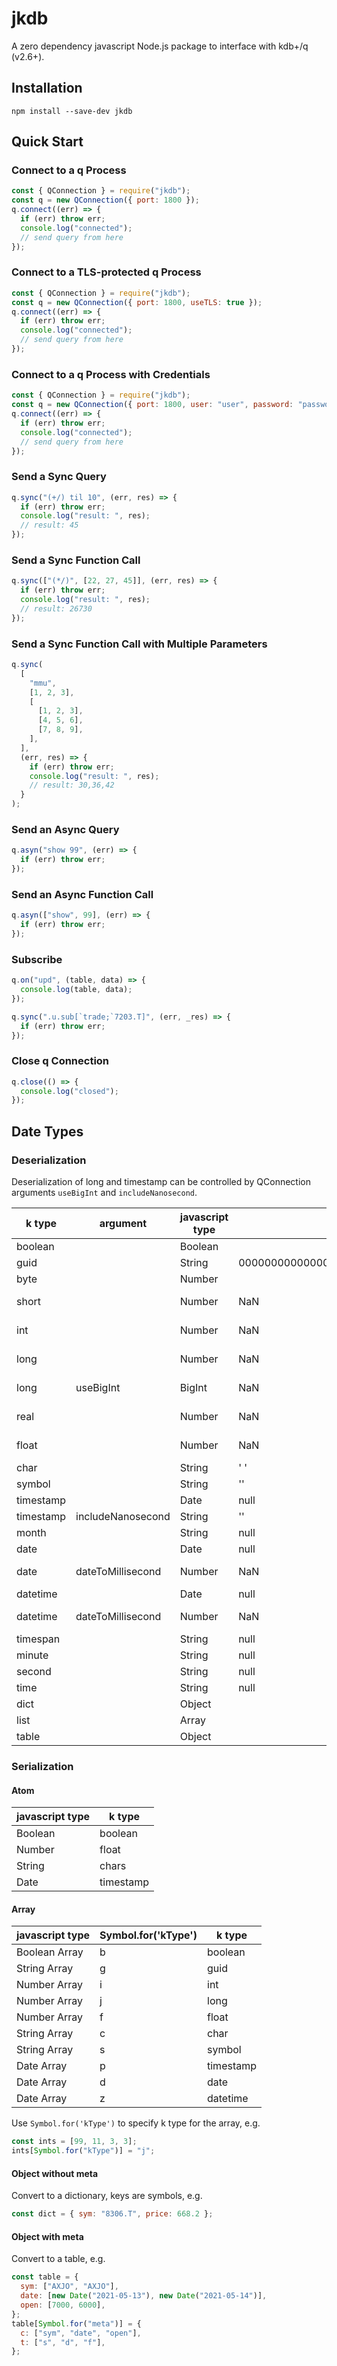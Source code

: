 # jkdb

A zero dependency javascript Node.js package to interface with kdb+/q (v2.6+).

## Installation

```
npm install --save-dev jkdb
```

## Quick Start

### Connect to a q Process

```javascript
const { QConnection } = require("jkdb");
const q = new QConnection({ port: 1800 });
q.connect((err) => {
  if (err) throw err;
  console.log("connected");
  // send query from here
});
```

### Connect to a TLS-protected q Process

```javascript
const { QConnection } = require("jkdb");
const q = new QConnection({ port: 1800, useTLS: true });
q.connect((err) => {
  if (err) throw err;
  console.log("connected");
  // send query from here
});
```

### Connect to a q Process with Credentials

```javascript
const { QConnection } = require("jkdb");
const q = new QConnection({ port: 1800, user: "user", password: "password" });
q.connect((err) => {
  if (err) throw err;
  console.log("connected");
  // send query from here
});
```

### Send a Sync Query

```javascript
q.sync("(+/) til 10", (err, res) => {
  if (err) throw err;
  console.log("result: ", res);
  // result: 45
});
```

### Send a Sync Function Call

```javascript
q.sync(["(*/)", [22, 27, 45]], (err, res) => {
  if (err) throw err;
  console.log("result: ", res);
  // result: 26730
});
```

### Send a Sync Function Call with Multiple Parameters

```javascript
q.sync(
  [
    "mmu",
    [1, 2, 3],
    [
      [1, 2, 3],
      [4, 5, 6],
      [7, 8, 9],
    ],
  ],
  (err, res) => {
    if (err) throw err;
    console.log("result: ", res);
    // result: 30,36,42
  }
);
```

### Send an Async Query

```javascript
q.asyn("show 99", (err) => {
  if (err) throw err;
});
```

### Send an Async Function Call

```javascript
q.asyn(["show", 99], (err) => {
  if (err) throw err;
});
```

### Subscribe

```javascript
q.on("upd", (table, data) => {
  console.log(table, data);
});

q.sync(".u.sub[`trade;`7203.T]", (err, _res) => {
  if (err) throw err;
});
```

### Close q Connection

```javascript
q.close(() => {
  console.log("closed");
});
```

## Date Types

### Deserialization

Deserialization of long and timestamp can be controlled by QConnection arguments `useBigInt` and `includeNanosecond`.

| k type    | argument          | javascript type | k null                           | infinity | -infinity |
| --------- | ----------------- | --------------- | -------------------------------- | -------- | --------- |
| boolean   |                   | Boolean         |                                  |          |           |
| guid      |                   | String          | 00000000000000000000000000000000 |          |           |
| byte      |                   | Number          |                                  |          |           |
| short     |                   | Number          | NaN                              | Infinity | -Infinity |
| int       |                   | Number          | NaN                              | Infinity | -Infinity |
| long      |                   | Number          | NaN                              | Infinity | -Infinity |
| long      | useBigInt         | BigInt          | NaN                              | Infinity | -Infinity |
| real      |                   | Number          | NaN                              | Infinity | -Infinity |
| float     |                   | Number          | NaN                              | Infinity | -Infinity |
| char      |                   | String          | ' '                              |          |           |
| symbol    |                   | String          | ''                               |          |           |
| timestamp |                   | Date            | null                             | null     | null      |
| timestamp | includeNanosecond | String          | ''                               | ''       | ''        |
| month     |                   | String          | null                             | null     | null      |
| date      |                   | Date            | null                             | null     | null      |
| date      | dateToMillisecond | Number          | NaN                              | Infinity | -Infinity |
| datetime  |                   | Date            | null                             | null     | null      |
| datetime  | dateToMillisecond | Number          | NaN                              | Infinity | -Infinity |
| timespan  |                   | String          | null                             | null     | null      |
| minute    |                   | String          | null                             | null     | null      |
| second    |                   | String          | null                             | null     | null      |
| time      |                   | String          | null                             | null     | null      |
| dict      |                   | Object          |                                  |          |           |
| list      |                   | Array           |                                  |          |           |
| table     |                   | Object          |                                  |          |           |

### Serialization

#### Atom

| javascript type | k type    |
| --------------- | --------- |
| Boolean         | boolean   |
| Number          | float     |
| String          | chars     |
| Date            | timestamp |

#### Array

| javascript type | Symbol.for('kType') | k type    |
| --------------- | ------------------- | --------- |
| Boolean Array   | b                   | boolean   |
| String Array    | g                   | guid      |
| Number Array    | i                   | int       |
| Number Array    | j                   | long      |
| Number Array    | f                   | float     |
| String Array    | c                   | char      |
| String Array    | s                   | symbol    |
| Date Array      | p                   | timestamp |
| Date Array      | d                   | date      |
| Date Array      | z                   | datetime  |

Use `Symbol.for('kType')` to specify k type for the array, e.g.

```javascript
const ints = [99, 11, 3, 3];
ints[Symbol.for("kType")] = "j";
```

#### Object without meta

Convert to a dictionary, keys are symbols, e.g.

```javascript
const dict = { sym: "8306.T", price: 668.2 };
```

#### Object with meta

Convert to a table, e.g.

```javascript
const table = {
  sym: ["AXJO", "AXJO"],
  date: [new Date("2021-05-13"), new Date("2021-05-14")],
  open: [7000, 6000],
};
table[Symbol.for("meta")] = {
  c: ["sym", "date", "open"],
  t: ["s", "d", "f"],
};
```
